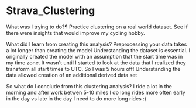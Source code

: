 # Strava_Clustering

What was I trying to do?¶
Practice clustering on a real world dataset.
See if there were insights that would improve my cycling hobby.

What did I learn from creating this analysis?
Preprocessing your data takes a lot longer than creating the model
Understanding the dataset is essential. I originally created the model with an assumption that the start time was in my time zone. It wasn't until I started to look at the data that I realized they transform all start times to UTC. So I was 5 hours off!
Understanding the data allowed creation of an additional derived data set

So what do I conclude from this clustering analysis?
I ride a lot in the morning and after work betwen 5-10 miles
I do long rides more often early in the day vs late in the day
I need to do more long rides :)

